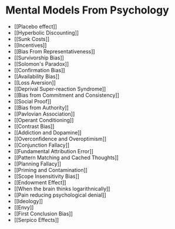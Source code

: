 # Mental Models From Psychology

- [[Placebo effect]]
- [[Hyperbolic Discounting]]
- [[Sunk Costs]]
- [[Incentives]]
- [[Bias From Representativeness]]
- [[Survivorship Bias]]
- [[Solomon's Paradox]]
- [[Confirmation Bias]]
- [[Availability Bias]]
- [[Loss Aversion]]
- [[Deprival Super-reaction Syndrome]]
- [[Bias from Commitment and Consistency]]
- [[Social Proof]]
- [[Bias from Authority]]
- [[Pavlovian Association]]
- [[Operant Conditioning]]
- [[Contrast Bias]]
- [[Addiction and Dopamine]]
- [[Overconfidence and Overoptimism]]
- [[Conjunction Fallacy]] 
- [[Fundamental Attribution Error]]
- [[Pattern Matching and Cached Thoughts]]
- [[Planning Fallacy]]
- [[Priming and Contamination]]
- [[Scope Insensitivity Bias]]
- [[Endowment Effect]]
- [[When the brain thinks logarithnically]]
- [[Pain reducing psychological denial]]
- [[Ideology]]
- [[Envy]]
- [[First Conclusion Bias]]
- [[Serpico Effects]]